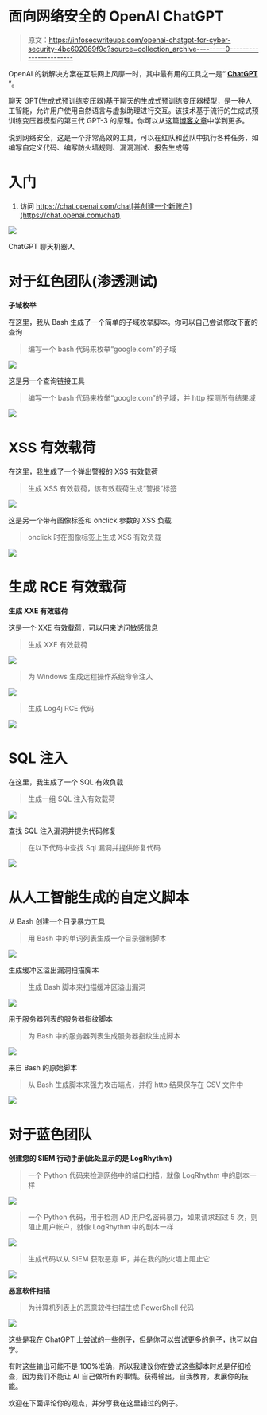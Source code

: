 # 面向网络安全的 OpenAI ChatGPT

> 原文：<https://infosecwriteups.com/openai-chatgpt-for-cyber-security-4bc602069f9c?source=collection_archive---------0----------------------->

OpenAI 的新解决方案在互联网上风靡一时，其中最有用的工具之一是“ [**ChatGPT**](https://chat.openai.com/) ”。

聊天 GPT(生成式预训练变压器)基于聊天的生成式预训练变压器模型，是一种人工智能，允许用户使用自然语言与虚拟助理进行交互。该技术基于流行的生成式预训练变压器模型的第三代 GPT-3 的原理。你可以从这篇[博客文章](https://medium.com/@cdkumordzie/all-you-need-to-know-about-chatgpt-why-its-a-threat-to-google-fd2b887c8ff8)中学到更多。

说到网络安全，这是一个非常高效的工具，可以在红队和蓝队中执行各种任务，如编写自定义代码、编写防火墙规则、漏洞测试、报告生成等

# **入门**

1.  访问 https://chat.openai.com/chat[并创建一个新账户](https://chat.openai.com/chat)

![](img/cf2c3240139690012fb805fa4c9bc15b.png)

ChatGPT 聊天机器人

# **对于红色团队(渗透测试)**

**子域枚举**

在这里，我从 Bash 生成了一个简单的子域枚举脚本。你可以自己尝试修改下面的查询

> 编写一个 bash 代码来枚举“google.com”的子域

![](img/aae4003830070f28bdece75234019c72.png)

这是另一个查询链接工具

> 编写一个 bash 代码来枚举“google.com”的子域，并 http 探测所有结果域

![](img/bd3f9014f2154ed6c017cb8a7f627f25.png)

# **XSS 有效载荷**

在这里，我生成了一个弹出警报的 XSS 有效载荷

> 生成 XSS 有效载荷，该有效载荷生成“警报”标签

![](img/e9984f5135f54bda4ebb8c5a3cc88e2f.png)

这是另一个带有图像标签和 onclick 参数的 XSS 负载

> onclick 时在图像标签上生成 XSS 有效负载

![](img/9284ec636119577fafd4e327c0f24c5a.png)

# **生成 RCE 有效载荷**

**生成 XXE 有效载荷**

这是一个 XXE 有效载荷，可以用来访问敏感信息

> 生成 XXE 有效载荷

![](img/622dfaa395e712ad404b5f794e2fc1cc.png)

> 为 Windows 生成远程操作系统命令注入

![](img/1b5e9f6b43027715b125b95962c309e0.png)

> 生成 Log4j RCE 代码

![](img/ee965f6721af128b7dec8695a4071e0a.png)

# **SQL 注入**

在这里，我生成了一个 SQL 有效负载

> 生成一组 SQL 注入有效载荷

![](img/96c7f9262d5bb0ee37d84c5572d946b3.png)

查找 SQL 注入漏洞并提供代码修复

> 在以下代码中查找 Sql 漏洞并提供修复代码

![](img/6a387aa8543669e51915cb32a362ea0a.png)

# 从人工智能生成的自定义脚本

从 Bash 创建一个目录暴力工具

> 用 Bash 中的单词列表生成一个目录强制脚本

![](img/4d86b9f6509d2d9f2847f501de196edb.png)

生成缓冲区溢出漏洞扫描脚本

> 生成 Bash 脚本来扫描缓冲区溢出漏洞

![](img/8967793a1025bd60aca689ee19d91996.png)

用于服务器列表的服务器指纹脚本

> 为 Bash 中的服务器列表生成服务器指纹生成脚本

![](img/3cdebfe823fb3b2e66578f9d5f966806.png)

来自 Bash 的原始脚本

> 从 Bash 生成脚本来强力攻击端点，并将 http 结果保存在 CSV 文件中

![](img/bec8d80dcc5d6dce45a99aaa708d6d14.png)

# 对于蓝色团队

**创建您的 SIEM 行动手册(此处显示的是 LogRhythm)**

> 一个 Python 代码来检测网络中的端口扫描，就像 LogRhythm 中的剧本一样

![](img/ec50074aa09b685d9b1d7bcce8829f83.png)

> 一个 Python 代码，用于检测 AD 用户名密码暴力，如果请求超过 5 次，则阻止用户帐户，就像 LogRhythm 中的剧本一样

![](img/61c8cdf80b2ce7e187512b40852cd7ea.png)

> 生成代码以从 SIEM 获取恶意 IP，并在我的防火墙上阻止它

![](img/90aab4669f9431237bf2a2de885e6233.png)

**恶意软件扫描**

> 为计算机列表上的恶意软件扫描生成 PowerShell 代码

![](img/57f38d247577c463a8343ba492d9d319.png)

这些是我在 ChatGPT 上尝试的一些例子，但是你可以尝试更多的例子，也可以自学。

有时这些输出可能不是 100%准确，所以我建议你在尝试这些脚本时总是仔细检查，因为我们不能让 AI 自己做所有的事情。获得输出，自我教育，发展你的技能。

欢迎在下面评论你的观点，并分享我在这里错过的例子。